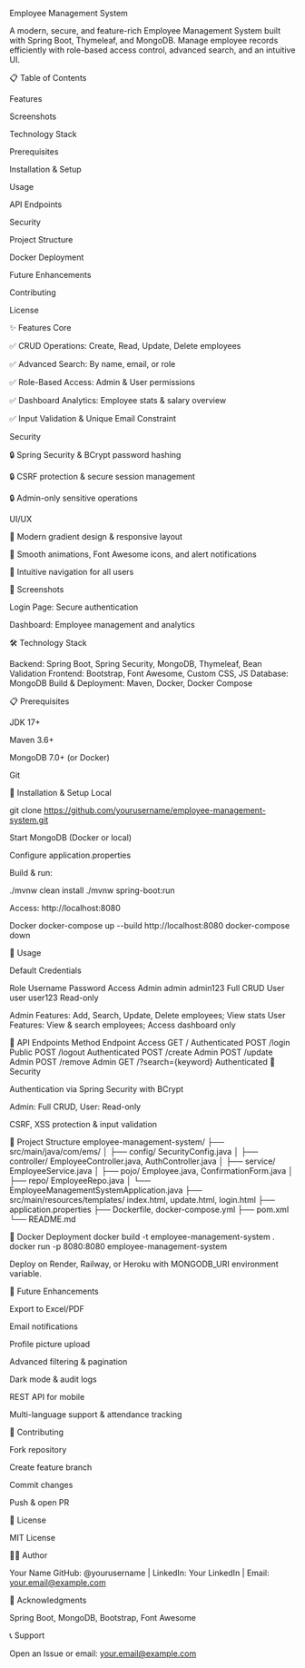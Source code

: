 Employee Management System

A modern, secure, and feature-rich Employee Management System built with Spring Boot, Thymeleaf, and MongoDB. Manage employee records efficiently with role-based access control, advanced search, and an intuitive UI.

📋 Table of Contents

Features

Screenshots

Technology Stack

Prerequisites

Installation & Setup

Usage

API Endpoints

Security

Project Structure

Docker Deployment

Future Enhancements

Contributing

License

✨ Features
Core

✅ CRUD Operations: Create, Read, Update, Delete employees

✅ Advanced Search: By name, email, or role

✅ Role-Based Access: Admin & User permissions

✅ Dashboard Analytics: Employee stats & salary overview

✅ Input Validation & Unique Email Constraint

Security

🔒 Spring Security & BCrypt password hashing

🔒 CSRF protection & secure session management

🔒 Admin-only sensitive operations

UI/UX

🎨 Modern gradient design & responsive layout

🎨 Smooth animations, Font Awesome icons, and alert notifications

🎨 Intuitive navigation for all users

📸 Screenshots

Login Page: Secure authentication

Dashboard: Employee management and analytics

🛠 Technology Stack

Backend: Spring Boot, Spring Security, MongoDB, Thymeleaf, Bean Validation
Frontend: Bootstrap, Font Awesome, Custom CSS, JS
Database: MongoDB
Build & Deployment: Maven, Docker, Docker Compose

📋 Prerequisites

JDK 17+

Maven 3.6+

MongoDB 7.0+ (or Docker)

Git

🚀 Installation & Setup
Local

git clone https://github.com/yourusername/employee-management-system.git

Start MongoDB (Docker or local)

Configure application.properties

Build & run:

./mvnw clean install
./mvnw spring-boot:run


Access: http://localhost:8080

Docker
docker-compose up --build
http://localhost:8080
docker-compose down

👥 Usage

Default Credentials

Role	Username	Password	Access
Admin	admin	admin123	Full CRUD
User	user	user123	Read-only

Admin Features: Add, Search, Update, Delete employees; View stats
User Features: View & search employees; Access dashboard only

🔌 API Endpoints
Method	Endpoint	Access
GET	/	Authenticated
POST	/login	Public
POST	/logout	Authenticated
POST	/create	Admin
POST	/update	Admin
POST	/remove	Admin
GET	/?search={keyword}	Authenticated
🔐 Security

Authentication via Spring Security with BCrypt

Admin: Full CRUD, User: Read-only

CSRF, XSS protection & input validation

📁 Project Structure
employee-management-system/
├── src/main/java/com/ems/
│   ├── config/ SecurityConfig.java
│   ├── controller/ EmployeeController.java, AuthController.java
│   ├── service/ EmployeeService.java
│   ├── pojo/ Employee.java, ConfirmationForm.java
│   ├── repo/ EmployeeRepo.java
│   └── EmployeeManagementSystemApplication.java
├── src/main/resources/templates/ index.html, update.html, login.html
├── application.properties
├── Dockerfile, docker-compose.yml
├── pom.xml
└── README.md

🐳 Docker Deployment
docker build -t employee-management-system .
docker run -p 8080:8080 employee-management-system


Deploy on Render, Railway, or Heroku with MONGODB_URI environment variable.

🎯 Future Enhancements

Export to Excel/PDF

Email notifications

Profile picture upload

Advanced filtering & pagination

Dark mode & audit logs

REST API for mobile

Multi-language support & attendance tracking

🤝 Contributing

Fork repository

Create feature branch

Commit changes

Push & open PR

📄 License

MIT License

👨‍💻 Author

Your Name
GitHub: @yourusername | LinkedIn: Your LinkedIn | Email: your.email@example.com

🙏 Acknowledgments

Spring Boot, MongoDB, Bootstrap, Font Awesome

📞 Support

Open an Issue or email: your.email@example.com
